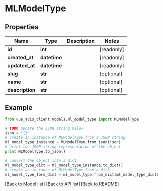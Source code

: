 # MLModelType


## Properties

Name | Type | Description | Notes
------------ | ------------- | ------------- | -------------
**id** | **int** |  | [readonly]
**created_at** | **datetime** |  | [readonly]
**updated_at** | **datetime** |  | [readonly]
**slug** | **str** |  | [optional]
**name** | **str** |  | [optional]
**description** | **str** |  | [optional]

## Example

```python
from vue_avis_client.models.ml_model_type import MLModelType

# TODO update the JSON string below
json = "{}"
# create an instance of MLModelType from a JSON string
ml_model_type_instance = MLModelType.from_json(json)
# print the JSON string representation of the object
print MLModelType.to_json()

# convert the object into a dict
ml_model_type_dict = ml_model_type_instance.to_dict()
# create an instance of MLModelType from a dict
ml_model_type_form_dict = ml_model_type.from_dict(ml_model_type_dict)
```
[[Back to Model list]](..#documentation-for-models) [[Back to API list]](..#documentation-for-api-endpoints) [[Back to README]](..)
